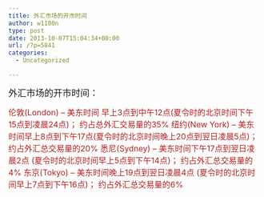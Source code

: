 ```yaml
---
title: 外汇市场的开市时间
author: w1100n
type: post
date: 2013-10-07T15:04:34+00:00
url: /?p=5841
categories:
  - Uncategorized

---
```

<span style="font-size: large;">外汇市场的开市时间：
  
<span style="font-size: medium;">
 <span style="color: #b22222;">伦敦(London) – 美东时间 早上3点到中午12点(夏令时的北京时间下午15点到凌晨24点)； 约占总外汇交易量的35%
 纽约(New York) – 美东时间早上8点到下午17点(夏令时的北京时间晚上20点到翌日凌晨5点)； 约占外汇总交易量的20%
 悉尼(Sydney) – 美东时间下午17点到翌日凌晨2点 (夏令时的北京时间早上5点到下午14点)； 约占外汇总交易量的4%
 东京(Tokyo) – 美东时间晚上19点到翌日凌晨4点 (夏令时的北京时间早上7点到下午16点)； 约占外汇总交易量的6%